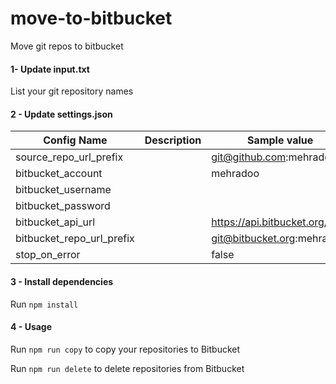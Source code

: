 # move-to-bitbucket
Move git repos to bitbucket

#### 1- Update input.txt
List your git repository names

#### 2 - Update settings.json
| Config Name | Description | Sample value |
| ------------- |-------------| -----|
| source_repo_url_prefix ||git@github.com:mehradoo/ |
| bitbucket_account || mehradoo |
| bitbucket_username |||
| bitbucket_password |||
| bitbucket_api_url || https://api.bitbucket.org/2.0 |
| bitbucket_repo_url_prefix || git@bitbucket.org:mehradoo/ |
| stop_on_error || false |

#### 3 - Install dependencies
Run `npm install`

#### 4 - Usage
Run `npm run copy` to copy your repositories to Bitbucket

Run `npm run delete` to delete repositories from Bitbucket
